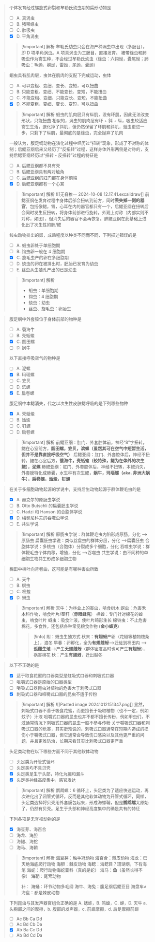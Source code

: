 >个体发育经过螺旋式卵裂和牟勒氏幼虫期的扁形动物是
>- [ ] A. 真涡虫
>- [ ] B. 猪带绦虫
>- [ ] C. 肺吸虫
>- [x] D. 平角涡虫
>
>>[!important] 解析
>>牟勒氏幼虫只会在海产种涡虫中出现（多肠目），即 D 项平角涡虫。A 项真涡虫为三肠目，直接发育。
>>猪带绦虫和肺吸虫作为寄生种，不会经过牟勒氏幼虫（绦虫：六钩蚴，囊尾蚴；肺吸虫：毛蚴，胞蚴，雷蚴，尾蚴，囊蚴）

>蛔虫具有肌肉层，虫体在肌肉的支配下完成运动，虫体
>- [ ] A. 可以变粗、变细、变长、变短，可以扭曲
>- [ ] B. 只能变粗、变细、不能变长、变短，不能扭曲
>- [ ] C. 不能变粗、变细、只能变长、变短，不能扭曲
>- [x] D. 不能变粗、变细、变长、变短，可以扭曲
>
>>[!important] 解析
>>蛔虫的肌肉层只有纵肌，没有环肌，因此无法改变形状，只能扭曲
>>相似的，涡虫的肌肉层有环 + 斜 + 纵，吸虫较适应寄生生活，退化掉了斜肌，但仍然保留了环肌和斜肌，蛔虫更进一步，只剩下了纵肌，最彻底的是绦虫，完全抛弃了肌肉

>一般认为，腹足纲动物在演化过程中经历过“扭转”现象，形成了不对称的体制；后鳃亚纲后来又经历了“反扭转”过程，这样身体外形两侧是对称的，支持后鳃亚纲经历过“扭转 - 反扭转”过程的特征是
>- [ ] A. 后鳃亚纲都不具有壳
>- [ ] B. 后鳃亚纲具有两对触角
>- [ ] C. 后鳃亚纲的肛门都在身体前端
>- [x] D. 后鳃亚纲都有一个心耳
>
>>[!important] 解析
>>![[无脊椎一 2024-10-08 12.17.41.excalidraw]]
>>前鳃亚纲在发育过程中身体后部会扭转到前方，同时**丢失掉一侧的器官**，包括像鳃，肾，心耳在内的器官都只有一个，后鳃亚纲在扭转后会同时发生反扭转，将身体前部进行旋转，外观上对称（内部实则不对称，如图），但消失后的器官不会再恢复。肺鳃亚纲在此基础上进化出了次生性的肺/鳃

>线虫动物排出的卵，成熟程度以种类不同而不同，下列描述错误的是
>- [ ] A. 蛔虫卵处于单细胞期
>- [ ] B. 钩虫卵一般在 4 细胞期
>- [x] C. 旋毛虫产的卵在多细胞期
>- [ ] D. 蛲虫的卵在被排出时，胚胎已发育为幼虫
>- [ ] E. 丝虫从生殖孔产出的已是幼虫
>
>>[!important] 解析
>>- 蛔虫：单细胞期
>>- 钩虫：4 细胞期
>>- 蛲虫：幼虫
>>- 丝虫、旋毛虫：卵胎生

>腹足纲中外套腔位于身体前部的物种是
>- [ ] A. 蓑海牛
>- [ ] B. 壳蛞蝓
>- [x] C. 圆田螺
>- [ ] D. 蜗牛
>
>以下直接呼吸空气的物种是
>- [ ] A. 泥螺
>- [x] B. 玛瑙螺
>- [ ] C. 笠贝
>- [ ] D. 滨螺
>- [x] E. 扁卷螺
>
>腹足纲中本鳃消失，代之以次生性皮肤鳃呼吸的是下列哪些物种
>- [x] A. 壳蛞蝓
>- [ ] B. 蛞蝓
>- [ ] C. 钉螺
>- [ ] D. 扁卷螺
>
>>[!important] 解析
>>前鳃亚纲：肛门、外套腔体前，神经“8”字扭转，鳃在心室前方，**圆田螺，笠贝，滨螺（虽然其可在空气中短暂生活，但并不是靠直接呼吸空气）**
>>后鳃亚纲：肛门、外套腔体后，神经不扭转，鳃在心室后方，**蓑海牛，壳蛞蝓（较特殊，鳃为在体外的次生鳃），泥螺**
>>肺鳃亚纲：肛门、外套腔体后，神经不扭转，本鳃消失，外套膜特化成肺囊，水生种有次生鳃，**蜗牛，玛瑙螺（aka. 非洲大蜗牛），扁卷螺，蛞蝓，钉螺**

>在关于多细胞动物起源的学说中，支持后生动物起源于群体鞭毛虫的是
>- [x] A. 赫克尔的原肠虫学说
>- [ ] B. Otto Butschli 的扁囊胚虫学说
>- [ ] C. Hadzi 和 Hanson 的合胞体学说
>- [x] D. 梅契尼科夫的吞噬虫学说
>- [ ] E. 共生学说
>
>>[!important] 解析
>>原肠虫学说：群体鞭毛虫内陷形成原肠，分化 -->原肠虫
>>扁囊胚虫学说：类似丝盘虫的群体分层，分化 -->扁囊胚虫
>>合胞体学说：多核虫（合胞体）分裂成多个细胞，分化
>>吞噬虫学说：群体鞭毛虫个体内移，增殖，分化 -->吞噬虫
>>共生学说：由不同种的单细胞生物共生形成多细胞生物

>棉田中棉叶向背卷曲，这可能是有哪种害虫所致
>- [ ] A. 天牛
>- [ ] B. 螟虫
>- [ ] C. 棉蝗
>- [x] D. 蚜虫
>
>>[!important] 解析
>>天牛：为林业上的害虫，啃食树木
>>螟虫：危害禾本科作物，啃食叶片/茎秆（**赤眼蜂克**）
>>棉蝗：专门针对棉花的蝗虫，啃食叶片
>>蚜虫：吸食汁液，使叶片畸形生长
>>棉铃虫：不止危害棉花，多食性，还包括各种常见粮食作物 (**金小蜂克**)
>>
>>>[!info] 附：蚜虫生殖方式
>>>秋末：**有翅蚜**产卵（花椒等植物枝条上），渡冬
>>>早春：卵孵化，全为**有翅雌蚜**-->迁徙到棉田内 -->**孤雌生殖**-->产生**无翅雌蚜**（群体密度高时也可产生**有翅蚜**），祸害棉花
>>>秋：产生**有翅蚜**，迁出越冬

>以下不正确的是
>- [x] 适于取食花蜜的口器类型是虹吸式口器和刺吸式口器
>- [ ] 咀嚼式口器是原始的口器类型
>- [ ] 嚼吸式口器昆虫对植物的危害大于刺吸式口器
>- [x] 刺吸式口器和咀嚼式口器的昆虫不适于传粉
>
>>[!important] 解析
>> ![[Pasted image 20241012151347.png]]
>> 显然，刺吸式口器不善于吸食花蜜，而更擅长于吸取植物（也不一定，例如蚊子）汁液
>> 咀嚼式口器的昆虫也并不都不擅长传粉，例如甲虫们，不过通常情况下刺吸式口器的昆虫一般不参与传粉
>> 关于嚼吸式口器和刺吸式口器的危害，其实挺难说的，刺吸式口器通常在短期内造成的损伤小于嚼吸式口器，但它通常会导致伤口感染以及其他更严重的问题，并且更难防治，长期来看其实比刺吸式口器更严重

>头足类动物在以下哪些方面不同于其他软体动物
>- [ ] 头足类为开管式循环
>- [ ] 头足类均不具贝壳
>- [x] 头足类足生于头部，特化为腕和漏斗
>- [x] 头足类神经高度集中，感官发达
>
>>[!important] 解析
>>鹦鹉螺：6
>>循环上，头足类为了适应快速运动，再次进化出了闭管式循环，反而是其他软体动物为开管式循环，同样，头足类选择将贝壳用外套膜包起来，形成海螵鞘，但是**鹦鹉螺**太原始了，仍然有贝壳。足生于头部和神经高度集中的确是共有的特征

>下列各项是无脊椎动物的是
>- [x] 海豆芽、海百合
>- [ ] 海龙、海胆
>- [ ] 海鳃、海蛇
>- [ ] 海马、海鞘
>
>>[!important] 解析
>>海豆芽：触手冠动物
>>海百合：棘皮动物
>>海龙：已灭绝海底爬行动物
>>海胆：棘皮动物
>>海鳃：海鳃目？珊瑚纲，下有海笔
>>海蛇：爬行动物海蛇亚科（真的是蛇）
>>海马：**鱼**（虽然长得不像）
>>海鞘：尾索动物
>>
>>补：
>>海蛹：环节动物多毛纲
>>海牛、海兔：腹足纲后鳃亚目
>>海盘车≠海盘：都是棘皮动物

>下列昆虫与其发声器官组合正确的是
>A. 蟋蟀，B. 鸣蝗，C. 蝉，D. 天牛
>a. 头胸部之间的摩擦，b. 腹部的发声器，c. 前翅摩擦，d. 后足摩擦前翅
>- [ ] Ac Bb Ca Dd
>- [ ] Ac Bd Cb Da
>- [x] Ab Ba Cc Dd
>- [ ] Ab Bd Cd Da